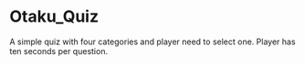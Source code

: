 # Otaku_Quiz
A simple quiz with four categories and player need to select one. Player has ten seconds per question.
